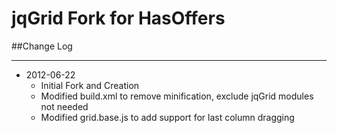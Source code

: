 # jqGrid Fork for HasOffers
  
##Change Log

- - -

- 2012-06-22
	- Initial Fork and Creation
	- Modified build.xml to remove minification, exclude jqGrid modules not needed
	- Modified grid.base.js to add support for last column dragging
